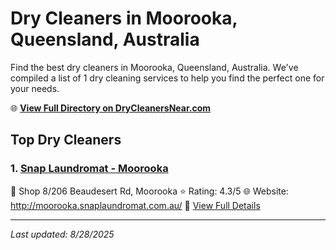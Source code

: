 # Dry Cleaners in Moorooka, Queensland, Australia

Find the best dry cleaners in Moorooka, Queensland, Australia. We've compiled a list of 1 dry cleaning services to help you find the perfect one for your needs.

🌐 **[View Full Directory on DryCleanersNear.com](https://drycleanersnear.com/city/Australia/Queensland/Moorooka)**

## Top Dry Cleaners

### 1. [Snap Laundromat - Moorooka](https://drycleanersnear.com/dryCleaner/68aa735c39cc7c0899005a74/snap-laundromat-moorooka)
📍 Shop 8/206 Beaudesert Rd, Moorooka
⭐ Rating: 4.3/5
🌐 Website: http://moorooka.snaplaundromat.com.au/
🔗 [View Full Details](https://drycleanersnear.com/dryCleaner/68aa735c39cc7c0899005a74/snap-laundromat-moorooka)


---

*Last updated: 8/28/2025*
